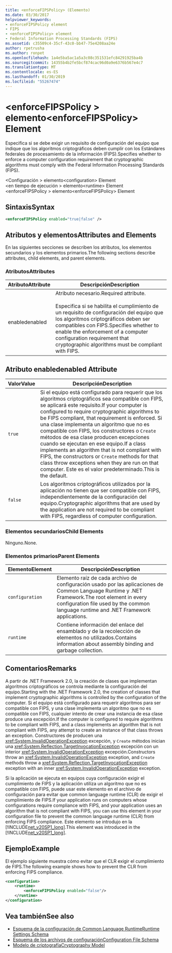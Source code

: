 ```yaml
---
title: <enforceFIPSPolicy> (Elemento)
ms.date: 03/30/2017
helpviewer_keywords:
- enforceFIPSPolicy element
- FIPS
- <enforceFIPSPolicy> element
- Federal Information Processing Standards (FIPS)
ms.assetid: c35509c4-35cf-43c0-bb47-75e4208aa24e
author: rpetrusha
ms.author: ronpet
ms.openlocfilehash: 1a4e5ba5ac1a5a3c08c351531efc84291925ba4b
ms.sourcegitcommit: 14355b4b2fe5bcf874cac96d0a9e6376b567e4c7
ms.translationtype: MT
ms.contentlocale: es-ES
ms.lasthandoff: 01/30/2019
ms.locfileid: "55267474"
---
```

# <a name="enforcefipspolicy-element"></a><span data-ttu-id="a4720-102">\<enforceFIPSPolicy > elemento</span><span class="sxs-lookup"><span data-stu-id="a4720-102">\<enforceFIPSPolicy> Element</span></span>
<span data-ttu-id="a4720-103">Especifica si se debe exigir un requisito de configuración del equipo que indique que los algoritmos criptográficos deben cumplir con los Estándares federales de procesamiento de la información (FIPS).</span><span class="sxs-lookup"><span data-stu-id="a4720-103">Specifies whether to enforce a computer configuration requirement that cryptographic algorithms must comply with the Federal Information Processing Standards (FIPS).</span></span>  
  
 <span data-ttu-id="a4720-104">\<Configuración > elemento</span><span class="sxs-lookup"><span data-stu-id="a4720-104">\<configuration> Element</span></span>  
<span data-ttu-id="a4720-105">\<en tiempo de ejecución > elemento</span><span class="sxs-lookup"><span data-stu-id="a4720-105">\<runtime> Element</span></span>  
<span data-ttu-id="a4720-106">\<enforceFIPSPolicy > elemento</span><span class="sxs-lookup"><span data-stu-id="a4720-106">\<enforceFIPSPolicy> Element</span></span>  
  
## <a name="syntax"></a><span data-ttu-id="a4720-107">Sintaxis</span><span class="sxs-lookup"><span data-stu-id="a4720-107">Syntax</span></span>  
  
```xml  
<enforceFIPSPolicy enabled="true|false" />  
```  
  
## <a name="attributes-and-elements"></a><span data-ttu-id="a4720-108">Atributos y elementos</span><span class="sxs-lookup"><span data-stu-id="a4720-108">Attributes and Elements</span></span>  
 <span data-ttu-id="a4720-109">En las siguientes secciones se describen los atributos, los elementos secundarios y los elementos primarios.</span><span class="sxs-lookup"><span data-stu-id="a4720-109">The following sections describe attributes, child elements, and parent elements.</span></span>  
  
### <a name="attributes"></a><span data-ttu-id="a4720-110">Atributos</span><span class="sxs-lookup"><span data-stu-id="a4720-110">Attributes</span></span>  
  
|<span data-ttu-id="a4720-111">Atributo</span><span class="sxs-lookup"><span data-stu-id="a4720-111">Attribute</span></span>|<span data-ttu-id="a4720-112">Descripción</span><span class="sxs-lookup"><span data-stu-id="a4720-112">Description</span></span>|  
|---------------|-----------------|  
|<span data-ttu-id="a4720-113">enabled</span><span class="sxs-lookup"><span data-stu-id="a4720-113">enabled</span></span>|<span data-ttu-id="a4720-114">Atributo necesario.</span><span class="sxs-lookup"><span data-stu-id="a4720-114">Required attribute.</span></span><br /><br /> <span data-ttu-id="a4720-115">Especifica si se habilita el cumplimiento de un requisito de configuración del equipo que los algoritmos criptográficos deben ser compatibles con FIPS.</span><span class="sxs-lookup"><span data-stu-id="a4720-115">Specifies whether to enable the enforcement of a computer configuration requirement that cryptographic algorithms must be compliant with FIPS.</span></span>|  
  
## <a name="enabled-attribute"></a><span data-ttu-id="a4720-116">Atributo enabled</span><span class="sxs-lookup"><span data-stu-id="a4720-116">enabled Attribute</span></span>  
  
|<span data-ttu-id="a4720-117">Valor</span><span class="sxs-lookup"><span data-stu-id="a4720-117">Value</span></span>|<span data-ttu-id="a4720-118">Descripción</span><span class="sxs-lookup"><span data-stu-id="a4720-118">Description</span></span>|  
|-----------|-----------------|  
|`true`|<span data-ttu-id="a4720-119">Si el equipo está configurado para requerir que los algoritmos criptográficos sea compatible con FIPS, se aplicará este requisito.</span><span class="sxs-lookup"><span data-stu-id="a4720-119">If your computer is configured to require cryptographic algorithms to be FIPS compliant, that requirement is enforced.</span></span> <span data-ttu-id="a4720-120">Si una clase implementa un algoritmo que no es compatible con FIPS, los constructores o `Create` métodos de esa clase producen excepciones cuando se ejecutan en ese equipo.</span><span class="sxs-lookup"><span data-stu-id="a4720-120">If a class implements an algorithm that is not compliant with FIPS, the constructors or `Create` methods for that class throw exceptions when they are run on that computer.</span></span> <span data-ttu-id="a4720-121">Este es el valor predeterminado.</span><span class="sxs-lookup"><span data-stu-id="a4720-121">This is the default.</span></span>|  
|`false`|<span data-ttu-id="a4720-122">Los algoritmos criptográficos utilizados por la aplicación no tienen que ser compatible con FIPS, independientemente de la configuración del equipo.</span><span class="sxs-lookup"><span data-stu-id="a4720-122">Cryptographic algorithms that are used by the application are not required to be compliant with FIPS, regardless of computer configuration.</span></span>|  
  
### <a name="child-elements"></a><span data-ttu-id="a4720-123">Elementos secundarios</span><span class="sxs-lookup"><span data-stu-id="a4720-123">Child Elements</span></span>  
 <span data-ttu-id="a4720-124">Ninguno.</span><span class="sxs-lookup"><span data-stu-id="a4720-124">None.</span></span>  
  
### <a name="parent-elements"></a><span data-ttu-id="a4720-125">Elementos primarios</span><span class="sxs-lookup"><span data-stu-id="a4720-125">Parent Elements</span></span>  
  
|<span data-ttu-id="a4720-126">Elemento</span><span class="sxs-lookup"><span data-stu-id="a4720-126">Element</span></span>|<span data-ttu-id="a4720-127">Descripción</span><span class="sxs-lookup"><span data-stu-id="a4720-127">Description</span></span>|  
|-------------|-----------------|  
|`configuration`|<span data-ttu-id="a4720-128">Elemento raíz de cada archivo de configuración usado por las aplicaciones de Common Language Runtime y .NET Framework.</span><span class="sxs-lookup"><span data-stu-id="a4720-128">The root element in every configuration file used by the common language runtime and .NET Framework applications.</span></span>|  
|`runtime`|<span data-ttu-id="a4720-129">Contiene información del enlace del ensamblado y de la recolección de elementos no utilizados.</span><span class="sxs-lookup"><span data-stu-id="a4720-129">Contains information about assembly binding and garbage collection.</span></span>|  
  
## <a name="remarks"></a><span data-ttu-id="a4720-130">Comentarios</span><span class="sxs-lookup"><span data-stu-id="a4720-130">Remarks</span></span>  
 <span data-ttu-id="a4720-131">A partir de .NET Framework 2.0, la creación de clases que implementan algoritmos criptográficos se controla mediante la configuración del equipo.</span><span class="sxs-lookup"><span data-stu-id="a4720-131">Starting with the .NET Framework 2.0, the creation of classes that implement cryptographic algorithms is controlled by the configuration of the computer.</span></span> <span data-ttu-id="a4720-132">Si el equipo está configurado para requerir algoritmos para ser compatible con FIPS, y una clase implementa un algoritmo que no es compatible con FIPS, cualquier intento de crear una instancia de esa clase produce una excepción.</span><span class="sxs-lookup"><span data-stu-id="a4720-132">If the computer is configured to require algorithms to be compliant with FIPS, and a class implements an algorithm that is not compliant with FIPS, any attempt to create an instance of that class throws an exception.</span></span> <span data-ttu-id="a4720-133">Constructores de producen una <xref:System.InvalidOperationException> excepción, y `Create` métodos inician una <xref:System.Reflection.TargetInvocationException> excepción con un interior <xref:System.InvalidOperationException> excepción.</span><span class="sxs-lookup"><span data-stu-id="a4720-133">Constructors throw an <xref:System.InvalidOperationException> exception, and `Create` methods throw a <xref:System.Reflection.TargetInvocationException> exception with an inner <xref:System.InvalidOperationException> exception.</span></span>  
  
 <span data-ttu-id="a4720-134">Si la aplicación se ejecuta en equipos cuya configuración exigir el cumplimiento de FIPS y la aplicación utiliza un algoritmo que no es compatible con FIPS, puede usar este elemento en el archivo de configuración para evitar que common language runtime (CLR) de exigir el cumplimiento de FIPS.</span><span class="sxs-lookup"><span data-stu-id="a4720-134">If your application runs on computers whose configurations require compliance with FIPS, and your application uses an algorithm that is not compliant with FIPS, you can use this element in your configuration file to prevent the common language runtime (CLR) from enforcing FIPS compliance.</span></span> <span data-ttu-id="a4720-135">Este elemento se introdujo en la [!INCLUDE[net_v20SP1_long](../../../../../includes/net-v20sp1-long-md.md)].</span><span class="sxs-lookup"><span data-stu-id="a4720-135">This element was introduced in the [!INCLUDE[net_v20SP1_long](../../../../../includes/net-v20sp1-long-md.md)].</span></span>  
  
## <a name="example"></a><span data-ttu-id="a4720-136">Ejemplo</span><span class="sxs-lookup"><span data-stu-id="a4720-136">Example</span></span>  
 <span data-ttu-id="a4720-137">El ejemplo siguiente muestra cómo evitar que el CLR exigir el cumplimiento de FIPS.</span><span class="sxs-lookup"><span data-stu-id="a4720-137">The following example shows how to prevent the CLR from enforcing FIPS compliance.</span></span>  
  
```xml  
<configuration>  
    <runtime>  
        <enforceFIPSPolicy enabled="false"/>  
    </runtime>  
</configuration>  
```  
  
## <a name="see-also"></a><span data-ttu-id="a4720-138">Vea también</span><span class="sxs-lookup"><span data-stu-id="a4720-138">See also</span></span>
- [<span data-ttu-id="a4720-139">Esquema de la configuración de Common Language Runtime</span><span class="sxs-lookup"><span data-stu-id="a4720-139">Runtime Settings Schema</span></span>](../../../../../docs/framework/configure-apps/file-schema/runtime/index.md)
- [<span data-ttu-id="a4720-140">Esquema de los archivos de configuración</span><span class="sxs-lookup"><span data-stu-id="a4720-140">Configuration File Schema</span></span>](../../../../../docs/framework/configure-apps/file-schema/index.md)
- [<span data-ttu-id="a4720-141">Modelo de criptografía</span><span class="sxs-lookup"><span data-stu-id="a4720-141">Cryptography Model</span></span>](../../../../../docs/standard/security/cryptography-model.md)

